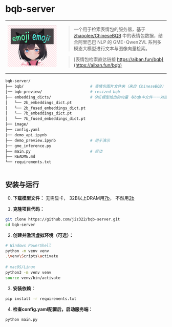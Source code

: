 # bqb-server

<table>
<tr>
  <td>
    <img src="./image/emoji3.png" alt="banban" width="1000">
  </td>
  <td>

  > 一个用于检索表情包的服务器，基于 [zhaoolee/ChineseBQB](https://github.com/zhaoolee/ChineseBQB) 中的表情包数据，结合阿里巴巴 NLP 的 GME-Qwen2VL 系列多模态大模型进行文本与图像向量检索。  

  > [表情包检索直达链接 https://aiban.fun/bqb](https://aiban.fun/bqb)

  </td>
</tr>
</table>

```bash
bqb-server/
├── bqb/                             # 表情包图片文件夹（来自 ChineseBQB）  
│── bqb-preview/                     # resized bqb
├── embedding_dicts/                 # GME模型给出的向量 与bqb中文件一一对应
│   └── 2b_embeddings_dict.pt        
│   └── 2b_fused_embeddings_dict.pt  
│   └── 7b_embeddings_dict.pt        
│   └── 7b_fused_embeddings_dict.pt  
├── image/ 
├── config.yaml  
├── demo_api.ipynb                       
├── demo_preview.ipynb               # 用于演示
├── gme_inference.py    
├── main.py                          # 启动
├── README.md                                           
└── requirements.txt
 
```

## 安装与运行

0. **下载模型文件：**
无需显卡，
32B以上DRAM用[7b](https://huggingface.co/Alibaba-NLP/gme-Qwen2-VL-7B-InstructB)，
不然用[2b](https://huggingface.co/Alibaba-NLP/gme-Qwen2-VL-2B-Instruct)

1. **克隆项目代码：**
```bash
git clone https://github.com/jiz322/bqb-server.git
cd bqb-server
```

2. **创建并激活虚拟环境（可选）：**
```bash
# Windows PowerShell
python -m venv venv
.\venv\Scripts\activate

# macOS/Linux
python3 -m venv venv
source venv/bin/activate
```

3. **安装依赖：**
```bash
pip install -r requirements.txt
```

4. **检查config.yaml配置后，启动服务端：**
```bash
python main.py
```

